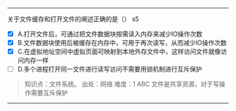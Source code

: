 ---
关于文件缓存和打开文件的阐述正确的是（） s5
- [x] A.打开文件后，可通过把文件数据块按需读入内存来减少IO操作次数
- [x] B.文件数据块使用后被缓存在内存中，可用于再次读写，从而减少IO操作次数
- [x] C.在虚拟地址空间中虚拟页面可映射到本地外存文件中，这样访问文件就像访问内存一样
- [ ] D.多个进程打开同一文件进行读写访问不需要用锁机制进行互斥保护

> 知识点：文件系统。
> 出处：网络
> 难度：1
> ABC 文件是共享资源，对于写操作需要互斥保护

---